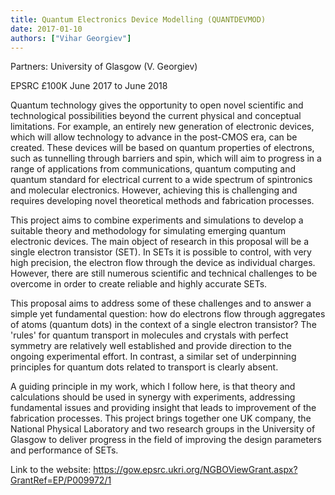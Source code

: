 ```yaml
---
title: Quantum Electronics Device Modelling (QUANTDEVMOD)
date: 2017-01-10
authors: ["Vihar Georgiev"]
---
```


Partners: University of Glasgow (V. Georgiev)

EPSRC £100K June 2017 to June 2018


<!--more-->

Quantum technology gives the opportunity to open novel scientific and technological possibilities beyond the current physical and conceptual limitations. For example, an entirely new generation of electronic devices, which will allow technology to advance in the post-CMOS era, can be created. These devices will be based on quantum properties of electrons, such as tunnelling through barriers and spin, which will aim to progress in a range of applications from communications, quantum computing and quantum standard for electrical current to a wide spectrum of spintronics and molecular electronics. However, achieving this is challenging and requires developing novel theoretical methods and fabrication processes.

This project aims to combine experiments and simulations to develop a suitable theory and methodology for simulating emerging quantum electronic devices. The main object of research in this proposal will be a single electron transistor (SET). In SETs it is possible to control, with very high precision, the electron flow through the device as individual charges. However, there are still numerous scientific and technical challenges to be overcome in order to create reliable and highly accurate SETs.

This proposal aims to address some of these challenges and to answer a simple yet fundamental question: how do electrons flow through aggregates of atoms (quantum dots) in the context of a single electron transistor? The 'rules' for quantum transport in molecules and crystals with perfect symmetry are relatively well established and provide direction to the ongoing experimental effort. In contrast, a similar set of underpinning principles for quantum dots related to transport is clearly absent.

A guiding principle in my work, which I follow here, is that theory and calculations should be used in synergy with experiments, addressing fundamental issues and providing insight that leads to improvement of the fabrication processes. This project brings together one UK company, the National Physical Laboratory and two research groups in the University of Glasgow to deliver progress in the field of improving the design parameters and performance of SETs.

Link to the website:
https://gow.epsrc.ukri.org/NGBOViewGrant.aspx?GrantRef=EP/P009972/1